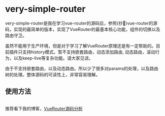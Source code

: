 # very-simple-router

very-simple-router是我在学习vue-router的源码后，参照(抄🤦‍)vue-router的源码，实现的最简单的版本，实现了VueRouter的最基本核心功能，组件的切换以及路由守卫。

虽然不能用于生产环境，但是对于学习了解VueRouter原理还是有一定帮助的。目前插件只支持history模式。暂不支持嵌套路由，动态添加路由, 动态路由，滚动行为，以及keep-live等复杂功能。请大家见谅。

由于不支持嵌套路由，以及动态路由。所以少了很多对params的处理，以及路由树的处理。整体源码的可读性上，非常容易理解。

## 使用方法

```
```

推荐看下我的博客，[VueRouter源码分析](https://juejin.im/post/5cb2c1656fb9a0688360fb2c#heading-29)
